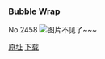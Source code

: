 ### Bubble Wrap
No.2458
![图片不见了~~~](https://imgs.xkcd.com/comics/bubble_wrap.png)

[原址](https://xkcd.com//2458) [下载](https://imgs.xkcd.com/comics/bubble_wrap.png)

